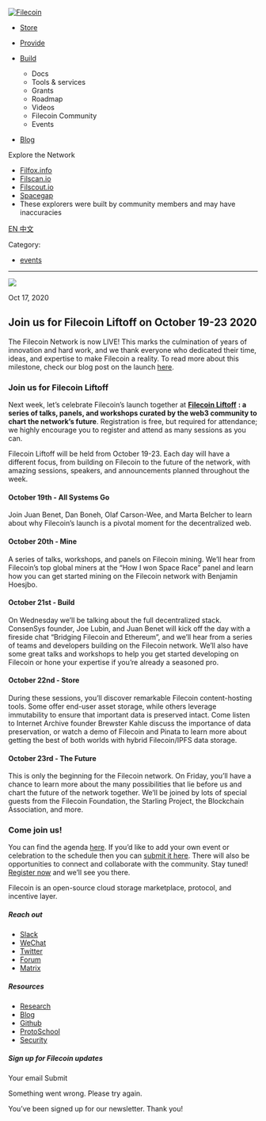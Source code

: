 [ ![Filecoin](../../../images/filecoin-logo.svg) ](../../../)

  * [Store](../../../store/)
  * [Provide](../../../provide/)
  * [Build](../../../build/)

    * Docs
    * Tools & services
    * Grants
    * Roadmap
    * Videos
    * Filecoin Community
    * Events

  * [Blog](../../../blog/)

Explore the Network

  * [Filfox.info](https://filfox.info/en)
  * [Filscan.io](https://filscan.io/#/tipset/chain)
  * [Filscout.io](https://filscout.io/en/)
  * [Spacegap](https://spacegap.github.io)
  * These explorers were built by community members and may have inaccuracies

[ EN ](../../../en) [ 中文 ](../../../zh-cn)

Category:

  * [events](../../../blog/events)

  *   *   * 

![](../../../images/icons/social/share.svg)

Oct 17, 2020  

## Join us for Filecoin Liftoff on October 19-23 2020

The Filecoin Network is now LIVE! This marks the culmination of years of
innovation and hard work, and we thank everyone who dedicated their time,
ideas, and expertise to make Filecoin a reality. To read more about this
milestone, check our blog post on the launch
[here](https://filecoin.io/blog/mainnet-liftoff/).

### Join us for Filecoin Liftoff

Next week, let’s celebrate Filecoin’s launch together at [**Filecoin
Liftoff**](https://liftoff.filecoin.io/) **: a series of talks, panels, and
workshops curated by the web3 community to chart the network’s future**.
Registration is free, but required for attendance; we highly encourage you to
register and attend as many sessions as you can.

Filecoin Liftoff will be held from October 19-23. Each day will have a
different focus, from building on Filecoin to the future of the network, with
amazing sessions, speakers, and announcements planned throughout the week.

#### October 19th - All Systems Go

Join Juan Benet, Dan Boneh, Olaf Carson-Wee, and Marta Belcher to learn about
why Filecoin’s launch is a pivotal moment for the decentralized web.

#### October 20th - Mine

A series of talks, workshops, and panels on Filecoin mining. We’ll hear from
Filecoin’s top global miners at the “How I won Space Race” panel and learn how
you can get started mining on the Filecoin network with Benjamin Hoesjbo.

#### October 21st - Build

On Wednesday we’ll be talking about the full decentralized stack. ConsenSys
founder, Joe Lubin, and Juan Benet will kick off the day with a fireside chat
“Bridging Filecoin and Ethereum”, and we’ll hear from a series of teams and
developers building on the Filecoin network. We’ll also have some great talks
and workshops to help you get started developing on Filecoin or hone your
expertise if you’re already a seasoned pro.

#### October 22nd - Store

During these sessions, you’ll discover remarkable Filecoin content-hosting
tools. Some offer end-user asset storage, while others leverage immutability
to ensure that important data is preserved intact. Come listen to Internet
Archive founder Brewster Kahle discuss the importance of data preservation, or
watch a demo of Filecoin and Pinata to learn more about getting the best of
both worlds with hybrid Filecoin/IPFS data storage.

#### October 23rd - The Future

This is only the beginning for the Filecoin network. On Friday, you’ll have a
chance to learn more about the many possibilities that lie before us and chart
the future of the network together. We’ll be joined by lots of special guests
from the Filecoin Foundation, the Starling Project, the Blockchain
Association, and more.

### Come join us!

You can find the agenda [here](https://liftoff.filecoin.io/). If you’d like to
add your own event or celebration to the schedule then you can [submit it
here](https://filecoin-community.typeform.com/to/EYLmGgOr). There will also be
opportunities to connect and collaborate with the community. Stay tuned!
[Register now](https://liftoff.filecoin.io/) and we’ll see you there.

Filecoin is an open-source cloud storage marketplace, protocol, and incentive
layer.

##### Reach out

  * [Slack ](https://filecoin.io/slack)
  * [WeChat  ](https://weixin.qq.com/r/1xz54Y-EctINrcuC90nF)
  * [Twitter ](https://twitter.com/Filecoin)
  * [Forum ](https://github.com/filecoin-project/community#forums)
  * [Matrix ](https://riot.im/app/#/group/+filecoin:matrix.org)

##### Resources

  * [Research](https://research.filecoin.io/)
  * [Blog](https://filecoin.io/blog/)
  * [Github](https://github.com/filecoin-project)
  * [ProtoSchool](https://proto.school/course/filecoin)
  * [Security](https://security.filecoin.io/)

##### Sign up for Filecoin updates

Your email Submit

Something went wrong. Please try again.

You’ve been signed up for our newsletter. Thank you!

